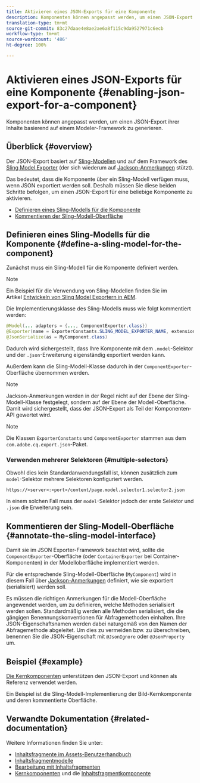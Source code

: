 ```yaml
---
title: Aktivieren eines JSON-Exports für eine Komponente
description: Komponenten können angepasst werden, um einen JSON-Export ihrer Inhalte basierend auf einem Modeler-Framework zu generieren.
translation-type: tm+mt
source-git-commit: 83c27daae4e8ae2ae6a8f115c9da9527971c6ecb
workflow-type: tm+mt
source-wordcount: '486'
ht-degree: 100%

---
```



# Aktivieren eines JSON-Exports für eine Komponente {#enabling-json-export-for-a-component}

Komponenten können angepasst werden, um einen JSON-Export ihrer Inhalte basierend auf einem Modeler-Framework zu generieren.

## Überblick {#overview}

Der JSON-Export basiert auf [Sling-Modellen](https://sling.apache.org/documentation/bundles/models.html) und auf dem Framework des [Sling Model Exporter](https://sling.apache.org/documentation/bundles/models.html#exporter-framework-since-130) (der sich wiederum auf [Jackson-Anmerkungen](https://github.com/FasterXML/jackson-annotations/wiki/Jackson-Annotations) stützt).

Das bedeutet, dass die Komponente über ein Sling-Modell verfügen muss, wenn JSON exportiert werden soll. Deshalb müssen Sie diese beiden Schritte befolgen, um einen JSON-Export für eine beliebige Komponente zu aktivieren.

* [Definieren eines Sling-Modells für die Komponente](#define-a-sling-model-for-the-component)
* [Kommentieren der Sling-Modell-Oberfläche](#annotate-the-sling-model-interface)

## Definieren eines Sling-Modells für die Komponente  {#define-a-sling-model-for-the-component}

Zunächst muss ein Sling-Modell für die Komponente definiert werden.

>[!NOTE]
>
>Ein Beispiel für die Verwendung von Sling-Modellen finden Sie im Artikel [Entwickeln von Sling Model Exportern in AEM](https://docs.adobe.com/content/help/de/experience-manager-learn/foundation/development/develop-sling-model-exporter.html).

Die Implementierungsklasse des Sling-Modells muss wie folgt kommentiert werden:

```java
@Model(... adapters = {..., ComponentExporter.class})
@Exporter(name = ExporterConstants.SLING_MODEL_EXPORTER_NAME, extensions = ExporterConstants.SLING_MODEL_EXTENSION)
@JsonSerialize(as = MyComponent.class)
```

Dadurch wird sichergestellt, dass Ihre Komponente mit dem `.model`-Selektor und der `.json`-Erweiterung eigenständig exportiert werden kann.

Außerdem kann die Sling-Modell-Klasse dadurch in der `ComponentExporter`-Oberfläche übernommen werden.

>[!NOTE]
>
>Jackson-Anmerkungen werden in der Regel nicht auf der Ebene der Sling-Modell-Klasse festgelegt, sondern auf der Ebene der Modell-Oberfläche. Damit wird sichergestellt, dass der JSON-Export als Teil der Komponenten-API gewertet wird.

>[!NOTE]
>
>Die Klassen `ExporterConstants` und `ComponentExporter` stammen aus dem `com.adobe.cq.export.json`-Paket.

### Verwenden mehrerer Selektoren {#multiple-selectors}

Obwohl dies kein Standardanwendungsfall ist, können zusätzlich zum `model`-Selektor mehrere Selektoren konfiguriert werden.

```
https://<server>:<port>/content/page.model.selector1.selector2.json
```

In einem solchen Fall muss der `model`-Selektor jedoch der erste Selektor und `.json` die Erweiterung sein.

## Kommentieren der Sling-Modell-Oberfläche {#annotate-the-sling-model-interface}

Damit sie im JSON Exporter-Framework beachtet wird, sollte die `ComponentExporter`-Oberfläche (oder `ContainerExporter` bei Container-Komponenten) in der Modelloberfläche implementiert werden.

Für die entsprechende Sling-Modell-Oberfläche (`MyComponent`) wird in diesem Fall über [Jackson-Anmerkungen](https://github.com/FasterXML/jackson-annotations/wiki/Jackson-Annotations) definiert, wie sie exportiert (serialisiert) werden soll.

Es müssen die richtigen Anmerkungen für die Modell-Oberfläche angewendet werden, um zu definieren, welche Methoden serialisiert werden sollen. Standardmäßig werden alle Methoden serialisiert, die die gängigen Benennungskonventionen für Abfragemethoden einhalten. Ihre JSON-Eigenschaftsnamen werden dabei naturgemäß von den Namen der Abfragemethode abgeleitet. Um dies zu vermeiden bzw. zu überschreiben, benennen Sie die JSON-Eigenschaft mit `@JsonIgnore` oder `@JsonProperty` um.

## Beispiel {#example}

[Die Kernkomponenten](https://docs.adobe.com/content/help/de/experience-manager-core-components/using/introduction.html) unterstützen den JSON-Export und können als Referenz verwendet werden.

Ein Beispiel ist die Sling-Modell-Implementierung der Bild-Kernkomponente und deren kommentierte Oberfläche.

## Verwandte Dokumentation {#related-documentation}

Weitere Informationen finden Sie unter:

* [Inhaltsfragmente im Assets-Benutzerhandbuch](/help/assets/content-fragments/content-fragments.md)
* [Inhaltsfragmentmodelle](/help/assets/content-fragments/content-fragments-models.md)
* [Bearbeitung mit Inhaltsfragmenten](/help/sites-cloud/authoring/fundamentals/content-fragments.md)
* [Kernkomponenten](https://docs.adobe.com/content/help/en/experience-manager-core-components/using/introduction.html) und die [Inhaltsfragmentkomponente](https://docs.adobe.com/content/help/de/experience-manager-core-components/using/components/content-fragment-component.html)

